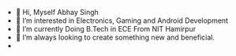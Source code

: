 - 👋 Hi, Myself Abhay Singh
- 👀 I’m interested in Electronics, Gaming and Android Development
- 🌱 I’m currently Doing B.Tech in ECE From NIT Hamirpur
- 💞️ I’m always looking to create something new and beneficial.
-

<!---
Abhay2807/Abhay2807 is a ✨ special ✨ repository because its `README.md` (this file) appears on your GitHub profile.
You can click the Preview link to take a look at your changes.
--->

